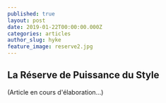 ```yaml
---
published: true
layout: post
date: 2019-01-22T00:00:00.000Z
categories: articles
author_slug: hyke
feature_image: reserve2.jpg
---
```

## La Réserve de Puissance du Style

(Article en cours d'élaboration...)
